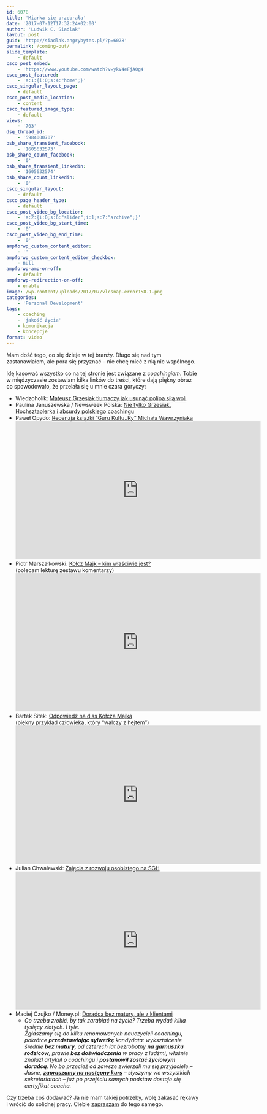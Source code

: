 ```yaml
---
id: 6078
title: 'Miarka się przebrała'
date: '2017-07-12T17:32:24+02:00'
author: 'Ludwik C. Siadlak'
layout: post
guid: 'http://siadlak.angrybytes.pl/?p=6078'
permalink: /coming-out/
slide_template:
    - default
csco_post_embed:
    - 'https://www.youtube.com/watch?v=ykV4eFjA0g4'
csco_post_featured:
    - 'a:1:{i:0;s:4:"home";}'
csco_singular_layout_page:
    - default
csco_post_media_location:
    - content
csco_featured_image_type:
    - default
views:
    - '703'
dsq_thread_id:
    - '5984000707'
bsb_share_transient_facebook:
    - '1605632573'
bsb_share_count_facebook:
    - '0'
bsb_share_transient_linkedin:
    - '1605632574'
bsb_share_count_linkedin:
    - '0'
csco_singular_layout:
    - default
csco_page_header_type:
    - default
csco_post_video_bg_location:
    - 'a:2:{i:0;s:6:"slider";i:1;s:7:"archive";}'
csco_post_video_bg_start_time:
    - '0'
csco_post_video_bg_end_time:
    - '0'
ampforwp_custom_content_editor:
    - ''
ampforwp_custom_content_editor_checkbox:
    - null
ampforwp-amp-on-off:
    - default
ampforwp-redirection-on-off:
    - enable
image: /wp-content/uploads/2017/07/vlcsnap-error158-1.png
categories:
    - 'Personal Development'
tags:
    - coaching
    - 'jakość życia'
    - komunikacja
    - koncepcje
format: video
---
```


Mam dość tego, co się dzieje w tej branży. Długo się nad tym zastanawiałem, ale pora się przyznać – nie chcę mieć z nią nic wspólnego.

Idę kasować wszystko co na tej stronie jest związane z *coachingiem*. Tobie w międzyczasie zostawiam kilka linków do treści, które dają piękny obraz co spowodowało, że przelała się u mnie czara goryczy:

- Wiedzoholik: [Mateusz Grzesiak tłumaczy jak usunąć polipa siłą woli](http://wiedzoholik.pl/to-prawdziwy-hit-guru-coachingu-mateusz-grzesiak-tlumaczy-jak-usunac-polipa-sila-woli/)
- Paulina Januszewska / Newsweek Polska: [Nie tylko Grzesiak. Hochsztaplerka i absurdy polskiego coachingu](http://www.newsweek.pl/styl-zycia/coaching-w-polsce-skandale-i-absurdy-mateusz-grzesiak,artykuly,404039,1.html)
- Paweł Opydo: [Recenzja książki “Guru Kultu..Ry” Michała Wawrzyniaka](https://www.youtube.com/watch?v=KTMbkl1OgXY)  
    <iframe allowfullscreen="allowfullscreen" frameborder="0" height="360" loading="lazy" src="https://www.youtube.com/embed/KTMbkl1OgXY?rel=0&controls=0&showinfo=0" width="640"></iframe>
- Piotr Marszałkowski: [Kołcz Majk – kim właściwie jest?](https://www.youtube.com/watch?v=E2J9x8OHA9w)  
    (polecam lekturę zestawu komentarzy)  
    <iframe allowfullscreen="allowfullscreen" frameborder="0" height="360" loading="lazy" src="https://www.youtube.com/embed/E2J9x8OHA9w?rel=0&controls=0&showinfo=0" width="640"></iframe>
- Bartek Sitek: [Odpowiedź na diss Kołcza Majka](https://www.youtube.com/watch?v=jKr5YbunJ7U&t=55s)  
    (piękny przykład człowieka, który “walczy z hejtem”)  
    <iframe allowfullscreen="allowfullscreen" frameborder="0" height="360" loading="lazy" src="https://www.youtube.com/embed/jKr5YbunJ7U?rel=0&controls=0&showinfo=0" width="640"></iframe>
- Julian Chwalewski: [Zajęcia z rozwoju osobistego na SGH](https://www.youtube.com/watch?v=fsEJGAAtPhg)  
    <iframe allowfullscreen="allowfullscreen" frameborder="0" height="360" loading="lazy" src="https://www.youtube.com/embed/fsEJGAAtPhg?rel=0&controls=0&showinfo=0" width="640"></iframe>
- Maciej Czujko / Money.pl: [Doradca bez matury, ale z klientami](http://manager.money.pl/lifestyle/artykul/coachowi;zaplacisz;500;zlotych;za;godzine;ale;rozwiazanie;problemu;wymyslasz;sam,150,0,1245590.html)
    - *Co trzeba zrobić, by tak zarabiać na życie? Trzeba wydać kilka tysięcy złotych. I tyle.*   
        *Zgłaszamy się do kilku renomowanych nauczycieli coachingu, pokrótce **przedstawiając sylwetkę** kandydata: wykształcenie średnie **bez matury**, od czterech lat bezrobotny **na garnuszku rodziców**, prawie **bez doświadczenia** w pracy z ludźmi, właśnie znalazł artykuł o coachingu i **postanowił zostać życiowym doradcą**. No bo przecież od zawsze zwierzali mu się przyjaciele.– Jasne, <span style="text-decoration: underline;">**zapraszamy na następny kurs**</span> – słyszymy we wszystkich sekretariatach – już po przejściu samych podstaw dostaje się certyfikat coacha.*

Czy trzeba coś dodawać? Ja nie mam takiej potrzeby, wolę zakasać rękawy i wrócić do solidnej pracy. Ciebie [zapraszam](http://personaldevelopment.pl/kontakt/) do tego samego.